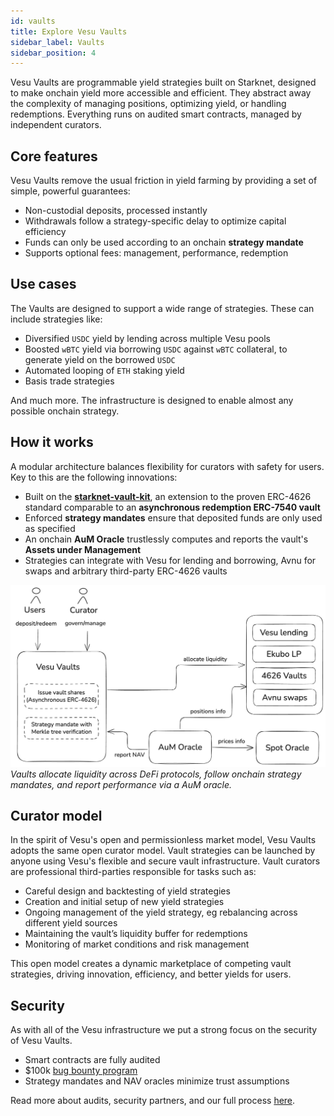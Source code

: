 ```yaml
---
id: vaults
title: Explore Vesu Vaults
sidebar_label: Vaults
sidebar_position: 4
---
```


Vesu Vaults are programmable yield strategies built on Starknet, designed to make onchain yield more accessible and efficient. They abstract away the complexity of managing positions, optimizing yield, or handling redemptions. Everything runs on audited smart contracts, managed by independent curators.

## Core features

Vesu Vaults remove the usual friction in yield farming by providing a set of simple, powerful guarantees:

- Non-custodial deposits, processed instantly  
- Withdrawals follow a strategy-specific delay to optimize capital efficiency  
- Funds can only be used according to an onchain **strategy mandate**  
- Supports optional fees: management, performance, redemption

## Use cases

The Vaults are designed to support a wide range of strategies. These can include strategies like:

- Diversified `USDC` yield by lending across multiple Vesu pools
- Boosted `wBTC` yield via borrowing `USDC` against `wBTC` collateral, to generate yield on the borrowed `USDC`
- Automated looping of `ETH` staking yield
- Basis trade strategies 

And much more. The infrastructure is designed to enable almost any possible onchain strategy.

## How it works

A modular architecture balances flexibility for curators with safety for users. Key to this are the following innovations:

- Built on the [**starknet-vault-kit**](https://github.com/ForgeYields/starknet_vault_kit), an extension to the proven ERC-4626 standard comparable to an __asynchronous redemption ERC-7540 vault__
- Enforced **strategy mandates** ensure that deposited funds are only used as specified
- An onchain __AuM Oracle__ trustlessly computes and reports the vault's __Assets under Management__
- Strategies can integrate with Vesu for lending and borrowing, Avnu for swaps and arbitrary third-party ERC-4626 vaults

![Vesu Vaults](./images/vesu-vaults.png)
_Vaults allocate liquidity across DeFi protocols, follow onchain strategy mandates, and report performance via a AuM oracle._

## Curator model

In the spirit of Vesu's open and permissionless market model, Vesu Vaults adopts the same open curator model. Vault strategies can be launched by anyone using Vesu's flexible and secure vault infrastructure. Vault curators are professional third-parties responsible for tasks such as:

- Careful design and backtesting of yield strategies
- Creation and initial setup of new yield strategies
- Ongoing management of the yield strategy, eg rebalancing across different yield sources
- Maintaining the vault’s liquidity buffer for redemptions
- Monitoring of market conditions and risk management

This open model creates a dynamic marketplace of competing vault strategies, driving innovation, efficiency, and better yields for users.


## Security

As with all of the Vesu infrastructure we put a strong focus on the security of Vesu Vaults. 

- Smart contracts are fully audited
- $100k [bug bounty program](https://immunefi.com/bounty/vesu/)
- Strategy mandates and NAV oracles minimize trust assumptions

Read more about audits, security partners, and our full process [here](/docs/security/index.md).